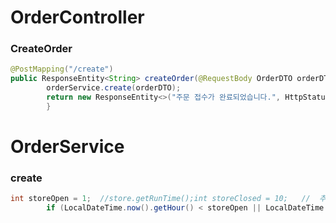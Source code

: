 # OrderController

### CreateOrder

```java
@PostMapping("/create")
public ResponseEntity<String> createOrder(@RequestBody OrderDTO orderDTO){
        orderService.create(orderDTO);
        return new ResponseEntity<>("주문 접수가 완료되었습니다.", HttpStatus.CREATED);
        }
```

# OrderService

### create

```java
int storeOpen = 1;  //store.getRunTime();int storeClosed = 10;   //  추후 store runtime 저장방식 정해지면 수정 필요
        if (LocalDateTime.now().getHour() < storeOpen || LocalDateTime.now().getHour() > storeClosed)
```
